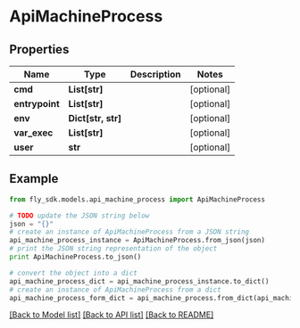# ApiMachineProcess


## Properties

Name | Type | Description | Notes
------------ | ------------- | ------------- | -------------
**cmd** | **List[str]** |  | [optional] 
**entrypoint** | **List[str]** |  | [optional] 
**env** | **Dict[str, str]** |  | [optional] 
**var_exec** | **List[str]** |  | [optional] 
**user** | **str** |  | [optional] 

## Example

```python
from fly_sdk.models.api_machine_process import ApiMachineProcess

# TODO update the JSON string below
json = "{}"
# create an instance of ApiMachineProcess from a JSON string
api_machine_process_instance = ApiMachineProcess.from_json(json)
# print the JSON string representation of the object
print ApiMachineProcess.to_json()

# convert the object into a dict
api_machine_process_dict = api_machine_process_instance.to_dict()
# create an instance of ApiMachineProcess from a dict
api_machine_process_form_dict = api_machine_process.from_dict(api_machine_process_dict)
```
[[Back to Model list]](../README.md#documentation-for-models) [[Back to API list]](../README.md#documentation-for-api-endpoints) [[Back to README]](../README.md)


